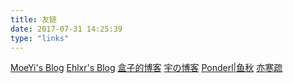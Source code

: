 ```yaml
---
title: 友链
date: 2017-07-31 14:25:39
type: "links"
---
```

<i class="fa fa-lock" aria-hidden="true"></i>[MoeYi's Blog][1]
<i class="fa fa-lock" aria-hidden="true"></i>[Ehlxr's Blog][2]
[盒子的博客][3]
<i class="fa fa-lock" aria-hidden="true"></i>[宇の博客][4]
<i class="fa fa-lock" aria-hidden="true"></i>[Ponderl|鱼秋][5]
<i class="fa fa-lock" aria-hidden="true"></i>[亦寒疏][6]

[6]: https://lengyihan7.cn/
[5]: https://iponder.github.io
[4]: https://xiyu.it/
[3]: http://boxlab2017.cn/hzblog
[2]: https://ehlxr.me/
[1]: https://gao4.pw
